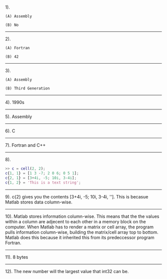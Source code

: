 1).

	(A) Assembly

	(B) No

------------

2). 

	(A) Fortran

	(B) 42

---

3).

	(A) Assembly

	(B) Third Generation

---

4). 1990s

---

5). Assembly

---

6). C

---

7). Fortran and C++ 

---

8).

```MATLAB
>> c = cell(2, 2);
c{1, 1} = [1 3 -7; 2 0 6; 0 5 1];
c{2, 1} = [3+4i, -5; 10i, 3-4i];
c{1, 2} = 'This is a text string';
```

---

9). c{2} gives you the contents [3+4i, -5; 10i, 3-4i, '']. This is becasue Matlab stores data column-wise.

---

10). Matlab stores information column-wise. This means that the the values within a column are adjecent to each other in a memory block on the computer. When Matlab has to render a matrix or cell array, the program pulls information column-wise, building the matrix/cell array top to bottom. Matlab does this because it inherited this from its predeccessor program Fortran.

---

11). 8 bytes

---

12). The new number will the largest value that int32 can be.